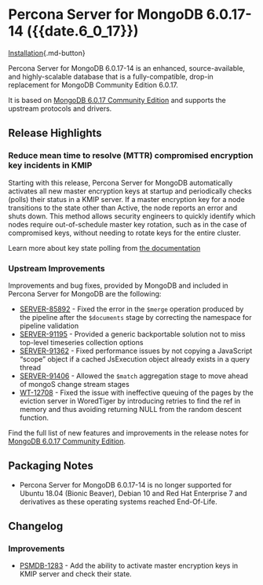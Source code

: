 # Percona Server for MongoDB 6.0.17-14 ({{date.6_0_17}})

[Installation](../install/index.md){.md-button}


Percona Server for MongoDB 6.0.17-14 is an enhanced, source-available, and highly-scalable database that is a
fully-compatible, drop-in replacement for MongoDB Community Edition 6.0.17. 

It is based on [MongoDB 6.0.17 Community Edition](https://www.mongodb.com/docs/manual/release-notes/6.0/#6.0.17---aug-21--2024) and supports the upstream protocols and drivers.

## Release Highlights

### Reduce mean time to resolve (MTTR) compromised encryption key incidents in KMIP

Starting with this release, Percona Server for MongoDB automatically activates all new master encryption keys at startup and periodically checks (polls) their status in a KMIP server. If a master encryption key for a node transitions to the state other than Active, the node reports an error and shuts down. This method allows security engineers to quickly identify which nodes require out-of-schedule master key rotation, such as in the case of compromised keys, without needing to rotate keys for the entire cluster. 

Learn more about key state polling from [the documentation](../kmip.md#key-state-polling)  

### Upstream Improvements 

Improvements and bug fixes, provided by MongoDB and included in Percona Server for MongoDB are the following:

* [SERVER-85892](https://jira.mongodb.org/browse/SERVER-85892) - Fixed the error in the `$merge` operation produced by the pipeline after the `$documents` stage by correcting the namespace for pipeline validation
* [SERVER-91195](https://jira.mongodb.org/browse/SERVER-91195) - Provided a generic backportable solution not to miss top-level timeseries collection options
* [SERVER-91362](https://jira.mongodb.org/browse/SERVER-91362) - Fixed performance issues by not copying a JavaScript “scope” object if a cached JsExecution object already exists in a query thread
* [SERVER-91406](https://jira.mongodb.org/browse/SERVER-91406) - Allowed the `$match` aggregation stage to move ahead of mongoS change stream stages
* [WT-12708](https://jira.mongodb.org/browse/WT-12708) - Fixed the issue with ineffective queuing of the pages by the eviction server in WoredTiger by introducing retries to find the ref in memory and thus avoiding returning NULL from the random descent function.

Find the full list of new features and improvements in the release notes for [MongoDB 6.0.17 Community Edition](https://www.mongodb.com/docs/manual/release-notes/6.0/#6.0.17---aug-21--2024).

## Packaging Notes

* Percona Server for MongoDB 6.0.17-14 is no longer supported for Ubuntu 18.04 (Bionic Beaver), Debian 10 and Red Hat Enterprise 7 and derivatives as these operating systems reached End-Of-Life.

## Changelog

### Improvements

* [PSMDB-1283](https://perconadev.atlassian.net/browse/PSMDB-1283) - Add the ability to activate master encryption keys in KMIP server and check their state.

